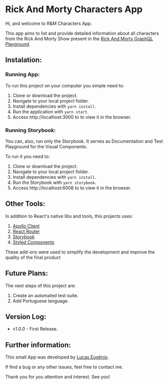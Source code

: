 # Rick And Morty Characters App

Hi, and welcome to R&M Characters App.

This app aims to list and provide detailed information about all characters from the Rick And Morty Show present in the [Rick And Morty GraphQL Playground](https://rickandmortyapi.com/graphql).

## Instalation:

### Running App:

To run this project on your computer you simple need to:

1. Clone or download the project.
2. Navigate to your local project folder.
3. Install dependencies with `yarn install`.
4. Run the application with `yarn start`.
5. Access http://localhost:3000 to to view it in the browser.

### Running Storybook:

You can, also, run only the Storybook. It serves as Documentation and Test Playground for the Visual Components.

To run it you need to:

1. Clone or download the project.
2. Navigate to your local project folder.
3. Install dependencies with `yarn install`.
4. Run the Storybook with `yarn storybook`.
5. Access http://localhost:6006 to to view it in the browser.

## Other Tools:

In addition to React's native libs and tools, this projects uses:

1. [Apollo Client](https://www.apollographql.com/docs/react/)
2. [React Router](https://reactrouter.com/)
3. [Storybook](https://storybook.js.org/)
4. [Styled Components](https://styled-components.com/)

These add-ons were used to simplify the development and improve the quality of the final product

## Future Plans:

The next steps of this project are:

1. Create an automated test suite.
2. Add Portuguese language.

## Version Log:

- v1.0.0 - First Release.

## Further information:

This small App was developed by [Lucas Eugênio](https://github.com/lucas-eugenio).

If find a bug or any other issues, feel free to contact me.

Thank you for you attention and interest. See you!
